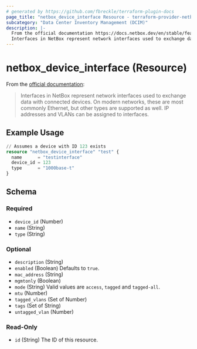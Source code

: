 ```yaml
---
# generated by https://github.com/fbreckle/terraform-plugin-docs
page_title: "netbox_device_interface Resource - terraform-provider-netbox"
subcategory: "Data Center Inventory Management (DCIM)"
description: |-
  From the official documentation https://docs.netbox.dev/en/stable/features/device/#interface:
  Interfaces in NetBox represent network interfaces used to exchange data with connected devices. On modern networks, these are most commonly Ethernet, but other types are supported as well. IP addresses and VLANs can be assigned to interfaces.
---
```


# netbox_device_interface (Resource)

From the [official documentation](https://docs.netbox.dev/en/stable/features/device/#interface):

> Interfaces in NetBox represent network interfaces used to exchange data with connected devices. On modern networks, these are most commonly Ethernet, but other types are supported as well. IP addresses and VLANs can be assigned to interfaces.

## Example Usage

```terraform
// Assumes a device with ID 123 exists
resource "netbox_device_interface" "test" {
  name      = "testinterface"
  device_id = 123
  type      = "1000base-t"
}
```

<!-- schema generated by tfplugindocs -->
## Schema

### Required

- `device_id` (Number)
- `name` (String)
- `type` (String)

### Optional

- `description` (String)
- `enabled` (Boolean) Defaults to `true`.
- `mac_address` (String)
- `mgmtonly` (Boolean)
- `mode` (String) Valid values are `access`, `tagged` and `tagged-all`.
- `mtu` (Number)
- `tagged_vlans` (Set of Number)
- `tags` (Set of String)
- `untagged_vlan` (Number)

### Read-Only

- `id` (String) The ID of this resource.


